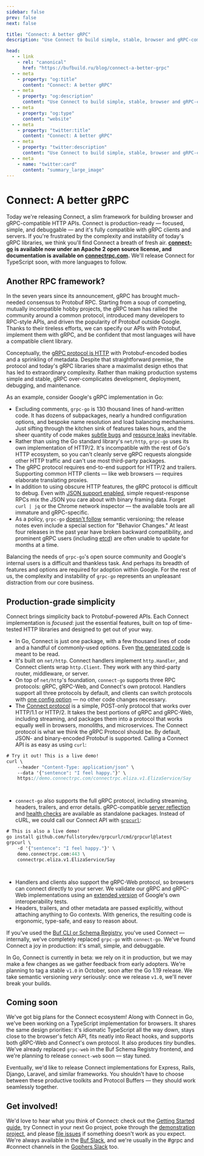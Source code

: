 ```yaml
---
sidebar: false
prev: false
next: false

title: "Connect: A better gRPC"
description: "Use Connect to build simple, stable, browser and gRPC-compatible APIs."

head:
  - - link
    - rel: "canonical"
      href: "https://bufbuild.ru/blog/connect-a-better-grpc"
  - - meta
    - property: "og:title"
      content: "Connect: A better gRPC"
  - - meta
    - property: "og:description"
      content: "Use Connect to build simple, stable, browser and gRPC-compatible APIs."
  - - meta
    - property: "og:type"
      content: "website"
  - - meta
    - property: "twitter:title"
      content: "Connect: A better gRPC"
  - - meta
    - property: "twitter:description"
      content: "Use Connect to build simple, stable, browser and gRPC-compatible APIs."
  - - meta
    - name: "twitter:card"
      content: "summary_large_image"
---
```


# Connect: A better gRPC

Today we're releasing Connect, a slim framework for building browser and gRPC-compatible HTTP APIs. Connect is production-ready — focused, simple, and debuggable — and it's fully compatible with gRPC clients and servers. If you're frustrated by the complexity and instability of today's gRPC libraries, we think you'll find Connect a breath of fresh air. [**connect-go**](https://github.com/connectrpc/connect-go) **is available now under an Apache 2 open source license, and documentation is available on** [**connectrpc.com**](https://connectrpc.com/)**.** We'll release Connect for TypeScript soon, with more languages to follow.

## Another RPC framework?

In the seven years since its announcement, gRPC has brought much-needed consensus to Protobuf RPC. Starting from a soup of competing, mutually incompatible hobby projects, the gRPC team has rallied the community around a common protocol, introduced many developers to RPC-style APIs, and driven the popularity of Protobuf outside Google. Thanks to their tireless efforts, we can specify our APIs with Protobuf, implement them with gRPC, and be confident that most languages will have a compatible client library.

Conceptually, the [gRPC protocol is HTTP](https://github.com/grpc/grpc/blob/master/doc/PROTOCOL-HTTP2.md) with Protobuf-encoded bodies and a sprinkling of metadata. Despite that straightforward premise, the protocol and today's gRPC libraries share a maximalist design ethos that has led to extraordinary complexity. Rather than making production systems simple and stable, gRPC over-complicates development, deployment, debugging, and maintenance.

As an example, consider Google's gRPC implementation in Go:

- Excluding comments, `grpc-go` is 130 thousand lines of hand-written code. It has dozens of subpackages, nearly a hundred configuration options, and bespoke name resolution and load balancing mechanisms. Just sifting through the kitchen sink of features takes hours, and the sheer quantity of code makes [subtle bugs](https://github.com/grpc/grpc-go/issues/632) and [resource leaks](https://github.com/grpc/grpc-go/pull/5339) inevitable.
- Rather than using the Go standard library's `net/http`, `grpc-go` uses its own implementation of HTTP/2. It's incompatible with the rest of Go's HTTP ecosystem, so you can't cleanly serve gRPC requests alongside other HTTP traffic and can't use most third-party packages.
- The gRPC protocol requires end-to-end support for HTTP/2 and trailers. Supporting common HTTP clients — like web browsers — requires elaborate translating proxies.
- In addition to using obscure HTTP features, the gRPC protocol is difficult to debug. Even with [JSON support enabled](https://grpc.io/blog/grpc-with-json/), simple request-response RPCs mix the JSON you care about with binary framing data. Forget `curl | jq` or the Chrome network inspector — the available tools are all immature and gRPC-specific.
- As a policy, `grpc-go` [doesn't follow](https://github.com/grpc/grpc-go/blob/master/Documentation/versioning.md) semantic versioning; the release notes even include a special section for "Behavior Changes." At least four releases in the past year have broken backward compatibility, and prominent gRPC users (including [etcd](https://etcd.io/)) are often unable to update for months at a time.

Balancing the needs of `grpc-go`'s open source community and Google's internal users is a difficult and thankless task. And perhaps its breadth of features and options are required for adoption within Google. For the rest of us, the complexity and instability of `grpc-go` represents an unpleasant distraction from our core business.

## Production-grade simplicity

Connect brings simplicity back to Protobuf-powered APIs. Each Connect implementation is _focused_: just the essential features, built on top of time-tested HTTP libraries and designed to get out of your way.

- In Go, Connect is just one package, with a few thousand lines of code and a handful of commonly-used options. Even [the generated code](https://github.com/connectrpc/examples-go/blob/main/internal/gen/connectrpc/eliza/v1/elizav1connect/eliza.connect.go) is meant to be read.
- It's built on `net/http`. Connect handlers implement `http.Handler`, and Connect clients wrap `http.Client`. They work with any third-party router, middleware, or server.
- On top of `net/http`'s foundation, `connect-go` supports three RPC protocols: gRPC, gRPC-Web, and Connect's own protocol. Handlers support all three protocols by default, and clients can switch protocols with [one config option](https://pkg.go.dev/connectrpc.com/connect#WithGRPC) — no other code changes necessary.
- The [Connect protocol](https://connectrpc.com/docs/protocol) is a simple, POST-only protocol that works over HTTP/1.1 or HTTP/2. It takes the best portions of gRPC and gRPC-Web, including streaming, and packages them into a protocol that works equally well in browsers, monoliths, and microservices. The Connect protocol is what we think the gRPC Protocol should be. By default, JSON- and binary-encoded Protobuf is supported. Calling a Connect API is as easy as using `curl`:

```protobuf
# Try it out! This is a live demo!
curl \
    --header "Content-Type: application/json" \
    --data '{"sentence": "I feel happy."}' \
    https://demo.connectrpc.com/connectrpc.eliza.v1.ElizaService/Say
```

`‍   `

- `connect-go` also supports the full gRPC protocol, including streaming, headers, trailers, and error details. gRPC-compatible [server reflection](https://github.com/connectrpc/grpcreflect-go) and [health checks](https://github.com/connectrpc/grpchealth-go) are available as standalone packages. Instead of cURL, we could call our Connect API with [`grpcurl`](https://github.com/fullstorydev/grpcurl):

```protobuf
# This is also a live demo!
go install github.com/fullstorydev/grpcurl/cmd/grpcurl@latest
grpcurl \
    -d '{"sentence": "I feel happy."}' \
    demo.connectrpc.com:443 \
    connectrpc.eliza.v1.ElizaService/Say
```

`‍   `

- Handlers and clients also support the gRPC-Web protocol, so browsers can connect directly to your server. We validate our gRPC and gRPC-Web implementations using an [extended version](https://github.com/connectrpc/conformance) of Google's own interoperability tests.
- Headers, trailers, and other metadata are passed explicitly, without attaching anything to Go contexts. With generics, the resulting code is ergonomic, type-safe, and easy to reason about.

If you've used the [Buf CLI or Schema Registry](https://buf.build/), you've used Connect — internally, we've completely replaced `grpc-go` with `connect-go`. We've found Connect a joy in production: it's small, simple, and debuggable.

In Go, Connect is currently in beta: we rely on it in production, but we may make a few changes as we gather feedback from early adopters. We're planning to tag a stable `v1.0` in October, soon after the Go 1.19 release. We take semantic versioning _very_ seriously: once we release `v1.0`, we'll never break your builds.

## Coming soon

We've got big plans for the Connect ecosystem! Along with Connect in Go, we've been working on a TypeScript implementation for browsers. It shares the same design priorities: it's idiomatic TypeScript all the way down, stays close to the browser's fetch API, fits neatly into React hooks, and supports both gRPC-Web and Connect's own protocol. It also produces _tiny_ bundles. We've already replaced `grpc-web` in the Buf Schema Registry frontend, and we're planning to release `connect-web` soon — stay tuned.

Eventually, we'd like to release Connect implementations for Express, Rails, Django, Laravel, and similar frameworks. You shouldn't have to choose between these productive toolkits and Protocol Buffers — they should work seamlessly together.

## Get involved!

We'd love to hear what you think of Connect: check out the [Getting Started guide](https://connectrpc.com/docs/go/getting-started), try Connect in your next Go project, poke through the [demonstration project](https://github.com/connectrpc/examples-go), and please [file issues](https://github.com/connectrpc/connect-go/issues) if something doesn't work as you expect. We're always available in the [Buf Slack](https://buf.build/b/slack), and we're usually in the #grpc and #connect channels in the [Gophers Slack](https://invite.slack.golangbridge.org/) too.

‍
